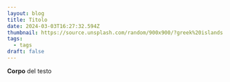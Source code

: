 ```yaml
---
layout: blog
title: Titolo
date: 2024-03-03T16:27:32.594Z
thumbnail: https://source.unsplash.com/random/900x900/?greek%20islands
tags:
  - tags
draft: false
---
```

**Corpo** del testo
